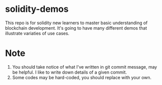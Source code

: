 # solidity-demos

This repo is for solidity new learners to master basic understanding of blockchain development. It's going to have many different demos that illustrate variaties of use cases.

# Note

1. You should take notice of what I've written in git commit message, may be helpful. I like to write down details of a given commit.
2. Some codes may be hard-coded, you should replace with your own.
